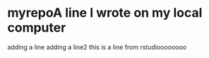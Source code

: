 # myrepoA line I wrote on my local computer
adding a line
adding a line2
this is a line from rstudioooooooo